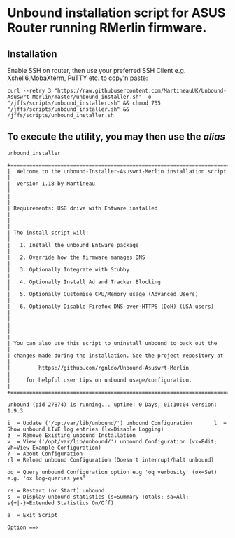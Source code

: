 # Unbound installation script for ASUS Router running RMerlin firmware.

## Installation ##

Enable SSH on router, then use your preferred SSH Client e.g. Xshell6,MobaXterm, PuTTY etc. to copy'n'paste:

	curl --retry 3 "https://raw.githubusercontent.com/MartineauUK/Unbound-Asuswrt-Merlin/master/unbound_installer.sh" -o "/jffs/scripts/unbound_installer.sh" && chmod 755 "/jffs/scripts/unbound_installer.sh" && /jffs/scripts/unbound_installer.sh


## To execute the utility, you may then use the _alias_ ##

	unbound_installer

```
+======================================================================+
|  Welcome to the unbound-Installer-Asuswrt-Merlin installation script |
|  Version 1.18 by Martineau                                           |
|                                                                      |
| Requirements: USB drive with Entware installed                       |
|                                                                      |
| The install script will:                                             |
|   1. Install the unbound Entware package                             |
|   2. Override how the firmware manages DNS                           |
|   3. Optionally Integrate with Stubby                                |
|   4. Optionally Install Ad and Tracker Blocking                      |
|   5. Optionally Customise CPU/Memory usage (Advanced Users)          |
|   6. Optionally Disable Firefox DNS-over-HTTPS (DoH) (USA users)     |
|                                                                      |
|                                                                      |
| You can also use this script to uninstall unbound to back out the    |
| changes made during the installation. See the project repository at  |
|         https://github.com/rgnldo/Unbound-Asuswrt-Merlin             |
|     for helpful user tips on unbound usage/configuration.            |
+======================================================================+

unbound (pid 27874) is running... uptime: 0 Days, 01:10:04 version: 1.9.3

i  = Update ('/opt/var/lib/unbound/') unbound Configuration       l  = Show unbound LIVE log entries (lx=Disable Logging)
z  = Remove Existing unbound Installation                               v  = View ('/opt/var/lib/unbound/') unbound Configuration (vx=Edit; vh=View Example Configuration) 
?  = About Configuration                                                rl = Reload unbound Configuration (Doesn't interrupt/halt unbound)
                                                                        oq = Query unbound Configuration option e.g 'oq verbosity' (ox=Set) e.g. 'ox log-queries yes'

rs = Restart (or Start) unbound                                         s  = Display unbound statistics (s=Summary Totals; sa=All; s{+|-}=Extended Statistics On/Off)

e  = Exit Script

Option ==>  
```
